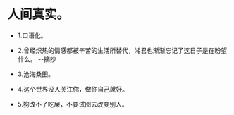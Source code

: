 # 人间真实。

- 1.口语化。

- 2.曾经炽热的情感都被辛苦的生活所替代，湘君也渐渐忘记了这日子是在盼望什么。 --摘抄

- 3.沧海桑田。

- 4.这个世界没人关注你，做你自己就好。

- 5.狗改不了吃屎，不要试图去改变别人。
